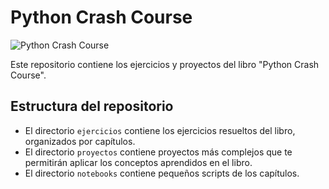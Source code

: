 # Python Crash Course

![Python Crash Course](https://m.media-amazon.com/images/I/81py-nCTfrL._SL1500_.jpg)

Este repositorio contiene los ejercicios y proyectos del libro "Python Crash Course".

## Estructura del repositorio

- El directorio `ejercicios` contiene los ejercicios resueltos del libro, organizados por capítulos.
- El directorio `proyectos` contiene proyectos más complejos que te permitirán aplicar los conceptos aprendidos en el libro.
- El directorio `notebooks` contiene pequeños scripts de los capítulos.